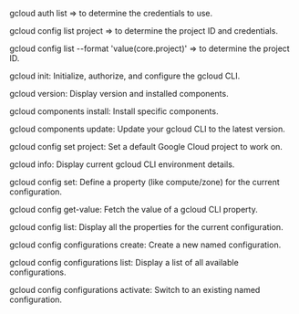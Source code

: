 
gcloud auth list => to determine the credentials to use.

gcloud config list project => to determine the project ID and credentials.

gcloud config list --format 'value(core.project)' => to determine the project ID.

gcloud init: Initialize, authorize, and configure the gcloud CLI.

gcloud version: Display version and installed components.

gcloud components install: Install specific components.

gcloud components update: Update your gcloud CLI to the latest version.

gcloud config set project: Set a default Google Cloud project to work on.

gcloud info: Display current gcloud CLI environment details.

gcloud config set: Define a property (like compute/zone) for the current configuration.

gcloud config get-value: Fetch the value of a gcloud CLI property.

gcloud config list: Display all the properties for the current configuration.

gcloud config configurations create: Create a new named configuration.

gcloud config configurations list: Display a list of all available configurations.

gcloud config configurations activate: Switch to an existing named configuration.
